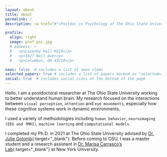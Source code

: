 ```yaml
---
layout: about
title: about
permalink: /
description: <a href="#">Postdoc in Psychology at The Ohio State University</a>. 

profile:
  align: right
  image: prof_pic.jpg
  # address: >
  #   <p>Lazenby Hall M210</p>
  #   <p>1827 Neil Ave</p>
  #   <p>Columbus, OH 43210</p>

news: false  # includes a list of news items
selected_papers: true # includes a list of papers marked as "selected={true}"
social: true  # includes social icons at the bottom of the page
---
```


Hello, I am a postdoctoral researcher at The Ohio State University working to better understand human brain. My research focused on the interactions between `visual perception`, `attention` and `eye movements`, especially how these cognitive systems work in dynamic environments. 

I used a variety of methodologies including `human behavior`, `neuroimaging (EEG and fMRI)`, `machine learning` and `computational models`.

I completed my Ph.D. in 2021 at The Ohio State University advised by [Dr. Julie Golomb](https://u.osu.edu/golomblab/){:target="\_blank"}. Before coming to OSU, I was a master student and a research assistant in [Dr. Marisa Carrasco’s Lab](https://carrascolab.hosting.nyu.edu){:target="\_blank"} at New York University. 
